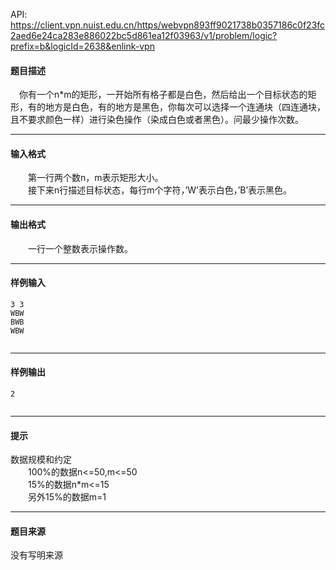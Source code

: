 API: https://client.vpn.nuist.edu.cn/https/webvpn893ff9021738b0357186c0f23fc2aed6e24ca283e886022bc5d861ea12f03963/v1/problem/logic?prefix=b&logicId=2638&enlink-vpn

#### 题目描述

　你有一个n\*m的矩形，一开始所有格子都是白色，然后给出一个目标状态的矩形，有的地方是白色，有的地方是黑色，你每次可以选择一个连通块（四连通块，且不要求颜色一样）进行染色操作（染成白色或者黑色）。问最少操作次数。  

---

#### 输入格式

　　第一行两个数n，m表示矩形大小。  
　　接下来n行描述目标状态，每行m个字符，’W’表示白色，’B’表示黑色。  

---

#### 输出格式

　　一行一个整数表示操作数。  

---

#### 样例输入
```
3 3
WBW
BWB
WBW


```

---

#### 样例输出
```
2


```

---

#### 提示

数据规模和约定  
　　100%的数据n<=50,m<=50  
　　15%的数据n\*m<=15  
　　另外15%的数据m=1  

---

#### 题目来源

没有写明来源